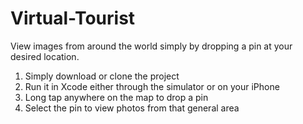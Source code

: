 # Virtual-Tourist
View images from around the world simply by dropping a pin at your desired location.

1. Simply download or clone the project
2. Run it in Xcode either through the simulator or on your iPhone
3. Long tap anywhere on the map to drop a pin
4. Select the pin to view photos from that general area
